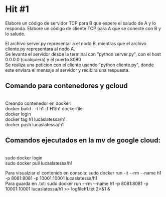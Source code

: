 # Hit #1
Elabore un código de servidor TCP para B que espere el saludo de A y lo responda.
Elabore un código de cliente TCP para A que se conecte con B y lo salude. <br>

El archivo server.py representar a el nodo B, mientras que el archivo cliente.py representara al nodo A. <br>
Se levanta el servidor desde la terminal con "python server.py", con el host 0.0.0.0 (cualquiera) y el puerto 8080 <br>
Se realiza una peticion con el cliente usando "python cliente.py", donde este enviara el mensaje al servidor y recibira una respuesta. <br>

<h2>Comando para contenedores y gcloud</h2> <br>
Creando contenedor en docker: <br> 
docker build . -t h1 -f H1/h1.dockerfile <br>
docker login <br>
docker tag h1 lucaslatessa/h1 <br>
docker push lucaslatessa/h1 <br>

<h2>Comandos ejecutados en la mv de google cloud:</h2><br>
sudo docker login <br>
sudo docker pull lucaslatessa/h1 <br>

Para visualziar el contenido en consola: sudo docker run -it --rm --name h1 -p 8081:8081 -p 10001:10001 lucaslatessa/h1 <br>
Para guarda en .txt: sudo docker run --rm --name h1 -p 8081:8081 -p 10001:10001 lucaslatessa/h1 >> logfileh1.txt 2>&1 & <br>